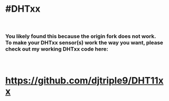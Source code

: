 <h1>#DHTxx</h1> <br>
<h3>You likely found this because the origin fork does not work. <br> To make your DHTxx sensor(s) work the way you want, please check out my working DHTxx code here:</h3><br><h1><a href>https://github.com/djtriple9/DHT11xx</href></h1>
